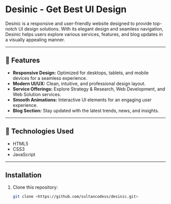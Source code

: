# Desinic - Get Best UI Design  

Desinic is a responsive and user-friendly website designed to provide top-notch UI design solutions. With its elegant design and seamless navigation, Desinic helps users explore various services, features, and blog updates in a visually appealing manner.

---
## 🌟 Features  

- **Responsive Design:** Optimized for desktops, tablets, and mobile devices for a seamless experience.  
- **Modern UI/UX:** Clean, intuitive, and professional design layout.  
- **Service Offerings:** Explore Strategy & Research, Web Development, and Web Solution services.  
- **Smooth Animations:** Interactive UI elements for an engaging user experience.  
- **Blog Section:** Stay updated with the latest trends, news, and insights.  

---

## 🚀 Technologies Used  

- HTML5
- CSS3
- JavaScript
  
---
## Installation
1. Clone this repository:
   ```bash
   git clone <https://github.com/sultancodess/desinic.git>

